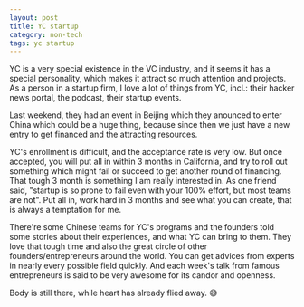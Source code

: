 ```yaml
---
layout: post
title: YC startup
category: non-tech
tags: yc startup
---
```


YC is a very special existence in the VC industry, and it seems it has a special personality, which
makes it attract so much attention and projects. As a person in a startup firm, I love a lot of things
from YC, incl.: their hacker news portal, the podcast, their startup events.

Last weekend, they had an event in Beijing which they anounced to enter China which could be a huge thing, 
because since then we just have a new entry to get financed and the attracting resources.

YC's enrollment is difficult, and the acceptance rate is very low. But once accepted, you will put all in
within 3 months in California, and try to roll out something which might fail or succeed to get another round
of financing. That tough 3 month is something I am really interested in. As one friend said, "startup is so prone
to fail even with your 100% effort, but most teams are not". Put all in, work hard in 3 months and see what you can
create, that is always a temptation for me.

There're some Chinese teams for YC's programs and the founders told some stories about their experiences, and what YC
can bring to them. They love that tough time and also the great circle of other founders/entrepreneurs around the world.
You can get advices from experts in nearly every possible field quickly. And each week's talk from famous entrepreneurs is
said to be very awesome for its candor and openness.

Body is still there, while heart has already flied away. 😅
